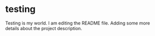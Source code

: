 # testing
Testing is my world.
I am editing the README file. Adding some more details about the project description.
